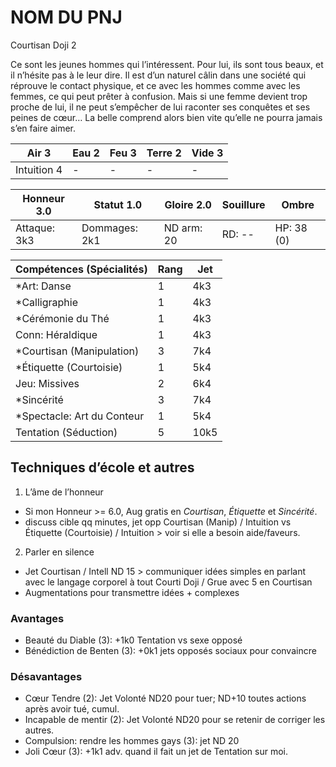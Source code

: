 # NOM DU PNJ

Courtisan Doji 2

Ce sont les jeunes hommes qui l’intéressent. Pour lui, ils sont tous beaux, et
il n’hésite pas à le leur dire. Il est d’un naturel câlin dans une société qui
réprouve le contact physique, et ce avec les hommes comme avec les femmes, ce
qui peut prêter à confusion. Mais si une femme devient trop proche de lui, il
ne peut s’empêcher de lui raconter ses conquêtes et ses peines de cœur… La belle
comprend alors bien vite qu’elle ne pourra jamais s’en faire aimer.

| **Air** 3     | **Eau** 2     | **Feu** 3     | **Terre** 2   | **Vide** 3
| ------------- | ------------- | ------------- | ------------- | -------------
| Intuition 4   | -             | -             | -             | -

| Honneur 3.0   | Statut 1.0    | Gloire 2.0    | Souillure     | Ombre
| ------------- | ------------- | ------------- | ------------- | -------------
| Attaque: 3k3  | Dommages: 2k1 | ND arm: 20    | RD: --        | HP: 38 (0)

| Compétences (Spécialités)                     | Rang  | Jet
| --------------------------------------------- | ----- | -------
| *Art: Danse                                   | 1     | 4k3
| *Calligraphie                                 | 1     | 4k3
| *Cérémonie du Thé                             | 1     | 4k3
| Conn: Héraldique                              | 1     | 4k3
| *Courtisan (Manipulation)                     | 3     | 7k4
| *Étiquette (Courtoisie)                       | 1     | 5k4
| Jeu: Missives                                 | 2     | 6k4
| *Sincérité                                    | 3     | 7k4
| *Spectacle: Art du Conteur                    | 1     | 5k4
| Tentation (Séduction)                         | 5     | 10k5

## Techniques d’école et autres

1. L’âme de l’honneur
  * Si mon Honneur >= 6.0, Aug gratis en *Courtisan*, *Étiquette* et *Sincérité*.
  * discuss cible qq minutes, jet opp Courtisan (Manip) / Intuition vs
    Étiquette (Courtoisie) / Intuition > voir si elle a besoin aide/faveurs.
2. Parler en silence
  * Jet Courtisan / Intell ND 15 > communiquer idées simples en parlant avec le
    langage corporel à tout Courti Doji / Grue avec 5 en Courtisan
  * Augmentations pour transmettre idées + complexes

### Avantages

* Beauté du Diable (3): +1k0 Tentation vs sexe opposé
* Bénédiction de Benten (3): +0k1 jets opposés sociaux pour convaincre

### Désavantages

* Cœur Tendre (2): Jet Volonté ND20 pour tuer; ND+10 toutes actions après avoir tué, cumul.
* Incapable de mentir (2): Jet Volonté ND20 pour se retenir de corriger les autres.
* Compulsion: rendre les hommes gays (3): jet ND 20
* Joli Cœur (3): +1k1 adv. quand il fait un jet de Tentation sur moi.
